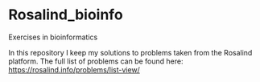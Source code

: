 # Rosalind_bioinfo
Exercises in bioinformatics 

In this repository I keep my solutions to problems taken from the Rosalind platform. 
The full list of problems can be found here: https://rosalind.info/problems/list-view/
